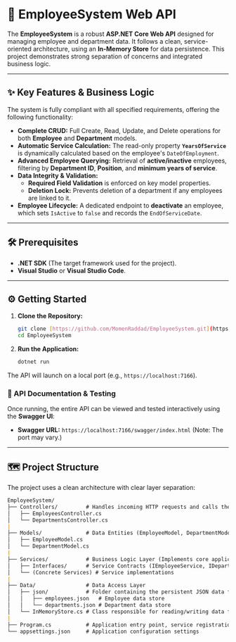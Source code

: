# 🏢 EmployeeSystem Web API

The **EmployeeSystem** is a robust **ASP.NET Core Web API** designed for managing employee and department data. It follows a clean, service-oriented architecture, using an **In-Memory Store** for data persistence. This project demonstrates strong separation of concerns and integrated business logic.

---

## ✨ Key Features & Business Logic

The system is fully compliant with all specified requirements, offering the following functionality:

* **Complete CRUD:** Full Create, Read, Update, and Delete operations for both **Employee** and **Department** models.
* **Automatic Service Calculation:** The read-only property **`YearsOfService`** is dynamically calculated based on the employee's `DateOfEmployment`.
* **Advanced Employee Querying:** Retrieval of **active/inactive** employees, filtering by **Department ID**, **Position**, and **minimum years of service**.
* **Data Integrity & Validation:**
    * **Required Field Validation** is enforced on key model properties.
    * **Deletion Lock:** Prevents deletion of a department if any employees are linked to it.
* **Employee Lifecycle:** A dedicated endpoint to **deactivate** an employee, which sets `IsActive` to `false` and records the `EndOfServiceDate`.

---

## 🛠️ Prerequisites

* **.NET SDK** (The target framework used for the project).
* **Visual Studio** or **Visual Studio Code**.

---

## ⚙️ Getting Started

1.  **Clone the Repository:**
    ```bash
    git clone [https://github.com/MomenRaddad/EmployeeSystem.git](https://github.com/MomenRaddad/EmployeeSystem.git) 
    cd EmployeeSystem
    ```
2.  **Run the Application:**
    ```bash
    dotnet run
    ```
The API will launch on a local port (e.g., `https://localhost:7166`).

### 🔗 API Documentation & Testing

Once running, the entire API can be viewed and tested interactively using the **Swagger UI**:

* **Swagger URL:** `https://localhost:7166/swagger/index.html` (Note: The port may vary.)

---

## 🗺️ Project Structure

The project uses a clean architecture with clear layer separation:

```markdown
EmployeeSystem/
├── Controllers/         # Handles incoming HTTP requests and calls the relevant services
│   ├── EmployeesController.cs  
│   └── DepartmentsController.cs
|
├── Models/              # Data Entities (EmployeeModel, DepartmentModel)
│   ├── EmployeeModel.cs  
│   └── DepartmentModel.cs
|
├── Services/            # Business Logic Layer (Implements core application logic)
│   ├── Interfaces/      # Service Contracts (IEmployeeService, IDepartmentService)
│   └── (Concrete Services) # Service implementations
|
├── Data/                # Data Access Layer
│   ├── json/            # Folder containing the persistent JSON data files
│   │   ├── employees.json   # Employee data store
│   │   └── departments.json # Department data store
│   └── InMemoryStore.cs # Class responsible for reading/writing data from/to JSON files (Persistent In-Memory Store)
|
├── Program.cs           # Application entry point, service registration (DI), and middleware configuration
└── appsettings.json     # Application configuration settings
